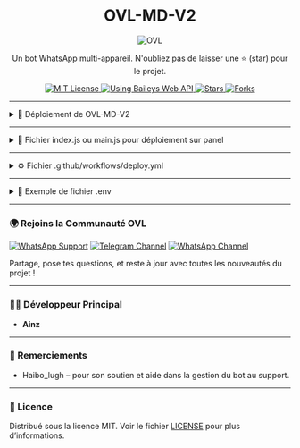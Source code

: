 <h1 align="center">OVL-MD-V2</h1>

<p align="center">
    <img alt="OVL" src="https://files.catbox.moe/gxcb9p.jpg">
</p>

<p align="center">
    Un bot WhatsApp multi-appareil. N'oubliez pas de laisser une ⭐ (star) pour le projet.
</p>

<p align="center">
    <a href="https://opensource.org/licenses/MIT">
        <img src="https://img.shields.io/badge/License-MIT-green.svg?style=flat-square" alt="MIT License" />
    </a>
    <a href="https://github.com/WhiskeySockets/Baileys">
        <img src="https://img.shields.io/badge/Baileys-Web%20API-orange?style=flat-square" alt="Using Baileys Web API" />
    </a>
    <a href="https://github.com/Ainz-devs/OVL-MD-V2/stargazers">
        <img src="https://img.shields.io/github/stars/Ainz-devs/OVL-MD-V2?style=flat-square" alt="Stars" />
    </a>
    <a href="https://github.com/Ainz-devs/OVL-MD-V2/network/members">
        <img src="https://img.shields.io/github/forks/Ainz-devs/OVL-MD-V2?style=flat-square" alt="Forks" />
    </a>
</p>

---

<details>
  <summary>🚀 Déploiement de OVL-MD-V2</summary>

### 🧬 Étape 1 : Fork du dépôt GitHub  
[![Fork GitHub](https://img.shields.io/badge/Fork%20le%20Repo-100000?style=for-the-badge&logo=github&logoColor=white)](https://github.com/Ainz-devs/OVL-MD-V2/fork)

---

### 🔐 Étape 2 : Générer une SESSION ID

📌 **Conserve la Session-ID dans un endroit sécurisé.** 

[![Obtenir SESSION-ID](https://img.shields.io/badge/Obtenir%20SESSION--ID1-0A0A0A?style=for-the-badge&logo=key&logoColor=white)](https://premier-armadillo-ovl-02d9d108.koyeb.app/)  
[![Obtenir SESSION-ID](https://img.shields.io/badge/Obtenir%20SESSION--ID2-0A0A0A?style=for-the-badge&logo=key&logoColor=white)](https://ruling-alma-ahc-ec8ca560.koyeb.app/)  
[![Obtenir SESSION-ID](https://img.shields.io/badge/Obtenir%20SESSION--ID3-0A0A0A?style=for-the-badge&logo=key&logoColor=white)](https://shivering-lizzy-fatao177-3ee3096c.koyeb.app/)

---

### 🗄️ Étape 3 : Créer une base de données  
[![Créer Base de Données](https://img.shields.io/badge/Supabase-Base%20de%20donn%C3%A9es-3ECF8E?style=for-the-badge&logo=supabase&logoColor=white)](https://supabase.com)
> Ou utilise une base de données existante.

### 🚀 Étape 4 : Méthodes de déploiement

#### <img src="https://img.shields.io/badge/Heroku-430098?style=for-the-badge&logo=heroku&logoColor=white" height="28" />
- Créez un compte : [Lien Heroku](https://signup.heroku.com/)
- Déploiement rapide : [Déployer sur Heroku](https://dashboard.heroku.com/new?template=https://github.com/Ainz-devs/OVL-MD-V2)

#### <img src="https://img.shields.io/badge/Render-12100E?style=for-the-badge&logo=render&logoColor=white" height="28" />
- Créez un compte : [Lien Render](https://dashboard.render.com/register)
- Déploiement rapide : [Déployer sur Render](https://dashboard.render.com/web/new)

#### <img src="https://img.shields.io/badge/Koyeb-000000?style=for-the-badge&logo=koyeb&logoColor=white" height="28" />
- Créez un compte : [Lien Koyeb](https://app.koyeb.com/auth/signup)
- Déploiement rapide : [Déployer sur Koyeb](https://app.koyeb.com/deploy?type=git&name=ovl-md&repository=https%3A%2F%2Fgithub.com%2FAinz-devs%2FOVL-MD-V2&branch=main&builder=dockerfile&env%5BPREFIXE%5D=%F0%9F%97%BF&env%5BNOM_OWNER%5D=Ainz&env%5BNUMERO_OWNER%5D=226xxxxxxxx&env%5BMODE%5D=public&env%5BSESSION_ID%5D=ovl&env%5BDATABASE%5D=&env%5BLEVEL_UP%5D=non&env%5BSTICKER_PACK_NAME%5D=Wa-sticker&env%5BSTICKER_AUTHOR_NAME%5D=OVL-MD&instance_type=free)

#### <img src="https://img.shields.io/badge/Panel-grey?style=for-the-badge&logo=windows-terminal&logoColor=white" height="28" />
- Créez un serveur
- Ajoutez le fichier `index.js` ou `main.js`
- Démarrez le bot

#### <img src="https://img.shields.io/badge/GitHub%20Actions-2088FF?style=for-the-badge&logo=github-actions&logoColor=white" height="28" />
- Ajoutez un fichier `.env`
- Créez le fichier `.github/workflows/deploy.yml`

</details>

---

<details>
  <summary>📝 Fichier index.js ou main.js pour déploiement sur panel</summary>

```js
const { spawnSync, spawn } = require('child_process');
const { existsSync, mkdirSync, writeFileSync } = require('fs');

// Ajoutez ici vos variables d'environnement
const env_file = ``;

if (!env_file.trim()) {
  console.error("❌ 'env_file' est vide. Veuillez renseigner vos variables d'environnement avant de lancer le script.");
  process.exit(1);
}

let crashCount = 0;
const crashLimit = 5;
let lastCrashTime = Date.now();
const crashResetDelay = 30000;

function setupProject() {
  if (!existsSync('ovl')) {
    const clone = spawnSync('git', ['clone', 'https://github.com/Ainz-devs/OVL-MD-V2', 'ovl'], { stdio: 'inherit' });
    if (clone.status !== 0) process.exit(1);
  }

  if (!existsSync('ovl/.env')) {
    mkdirSync('ovl', { recursive: true });
    writeFileSync('ovl/.env', env_file);
    console.log("✅ Fichier .env créé avec succès.");
  }

  const install = spawnSync('npm', ['install'], { cwd: 'ovl', stdio: 'inherit' });
  if (install.status !== 0) process.exit(1);
}

function validateSetup() {
  if (!existsSync('ovl/package.json')) {
    process.exit(1);
  }

  const check = spawnSync('npm', ['ls'], { cwd: 'ovl', stdio: 'ignore' });

  if (check.status !== 0) {
    const reinstall = spawnSync('npm', ['install'], { cwd: 'ovl', stdio: 'inherit' });
    if (reinstall.status !== 0) {
      process.exit(1);
    }
  }
}

function launchApp() {
  const pm2 = spawn('npx', ['pm2', 'start', 'Ovl.js', '--name', 'ovl-md', '--attach'], {
    cwd: 'ovl',
    stdio: ['pipe', 'pipe', 'pipe'],
  });

  let restartAttempts = 0;

  pm2.stdout?.on('data', (chunk) => {
    const output = chunk.toString();
    console.log(output);
    if (output.includes('Connexion') || output.includes('ready')) {
      restartAttempts = 0;
    }
  });

  pm2.stderr?.on('data', (chunk) => {
    const output = chunk.toString();
    if (output.includes('restart')) {
      restartAttempts++;
      if (restartAttempts > 3) {
        spawnSync('npx', ['pm2', 'delete', 'ovl-md'], { cwd: 'ovl', stdio: 'inherit' });
        startNodeFallback();
      }
    }
  });

  pm2.on('exit', () => {
    startNodeFallback();
  });

  pm2.on('error', () => {
    startNodeFallback();
  });
}

function startNodeFallback() {
  const child = spawn('node', ['Ovl.js'], { cwd: 'ovl', stdio: 'inherit' });

  child.on('exit', (code) => {
    const now = Date.now();
    if (now - lastCrashTime > crashResetDelay) crashCount = 0;
    crashCount++;
    lastCrashTime = now;

    if (crashCount > crashLimit) {
      return;
    }

    startNodeFallback();
  });
}

setupProject();
validateSetup();
launchApp();
```

</details>

---

<details>
  <summary>⚙️ Fichier .github/workflows/deploy.yml</summary>

```yaml
name: OVL-MD Bot CI

on:
  push:
    branches: [main]
  pull_request:
    branches: [main]
  schedule:
    - cron: '0 */5 * * *'

jobs:
  build:
    runs-on: ubuntu-latest
    strategy:
      matrix:
        node-version: [20.x]
    steps:
      - uses: actions/checkout@v3
      - uses: actions/setup-node@v3
        with:
          node-version: ${{ matrix.node-version }}
      - run: |
          sudo apt update
          sudo apt install -y ffmpeg
          npm i
      - run: timeout 18300s npm run Ovl
```

</details>

---

<details>
  <summary>🔐 Exemple de fichier .env</summary>

```env
PREFIXE=.
NOM_OWNER=Ainz
NUMERO_OWNER=226xxxxxxxx
MODE=public
SESSION_ID=
STICKER_PACK_NAME=ᴀɪɴᴢ🔅✨
STICKER_AUTHOR_NAME=ᴏᴠʟ-ᴍᴅ-ᴠ𝟸
```

</details>

---

### 🌍 Rejoins la Communauté OVL

[![WhatsApp Support](https://img.shields.io/badge/Support%20WhatsApp-25D366?style=for-the-badge&logo=whatsapp&logoColor=white)](https://chat.whatsapp.com/HzhikAmOuYhFXGLmcyMo62)
[![Telegram Channel](https://img.shields.io/badge/Canal%20Telegram-229ED9?style=for-the-badge&logo=telegram&logoColor=white)](https://t.me/ovlmd_tlg)
[![WhatsApp Channel](https://img.shields.io/badge/Channel%20WhatsApp-25D366?style=for-the-badge&logo=whatsapp&logoColor=white)](https://whatsapp.com/channel/0029VayTmvxHltYGCm0J7P0A)

Partage, pose tes questions, et reste à jour avec toutes les nouveautés du projet !

---

### 👨‍💻 Développeur Principal
- **Ainz**
---
### 🙌 Remerciements
- Haibo_lugh – pour son soutien et aide dans la gestion du bot au support.
---
### 📄 Licence

Distribué sous la licence MIT. Voir le fichier [LICENSE](./LICENSE) pour plus d’informations.
